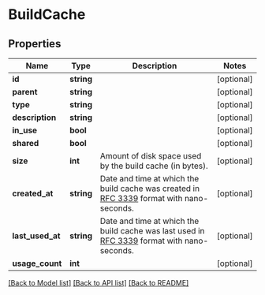# BuildCache

## Properties
Name | Type | Description | Notes
------------ | ------------- | ------------- | -------------
**id** | **string** |  | [optional] 
**parent** | **string** |  | [optional] 
**type** | **string** |  | [optional] 
**description** | **string** |  | [optional] 
**in_use** | **bool** |  | [optional] 
**shared** | **bool** |  | [optional] 
**size** | **int** | Amount of disk space used by the build cache (in bytes). | [optional] 
**created_at** | **string** | Date and time at which the build cache was created in [RFC 3339](https://www.ietf.org/rfc/rfc3339.txt) format with nano-seconds. | [optional] 
**last_used_at** | **string** | Date and time at which the build cache was last used in [RFC 3339](https://www.ietf.org/rfc/rfc3339.txt) format with nano-seconds. | [optional] 
**usage_count** | **int** |  | [optional] 

[[Back to Model list]](../../README.md#documentation-for-models) [[Back to API list]](../../README.md#documentation-for-api-endpoints) [[Back to README]](../../README.md)


